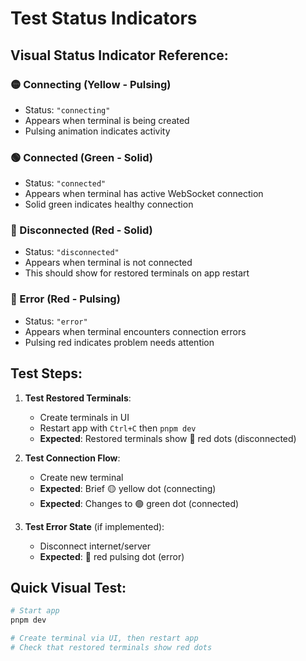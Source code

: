 # Test Status Indicators

## Visual Status Indicator Reference:

### 🟡 Connecting (Yellow - Pulsing)
- Status: `"connecting"`
- Appears when terminal is being created
- Pulsing animation indicates activity

### 🟢 Connected (Green - Solid)  
- Status: `"connected"`
- Appears when terminal has active WebSocket connection
- Solid green indicates healthy connection

### 🔴 Disconnected (Red - Solid)
- Status: `"disconnected"` 
- Appears when terminal is not connected
- This should show for restored terminals on app restart

### 🔴 Error (Red - Pulsing)
- Status: `"error"`
- Appears when terminal encounters connection errors
- Pulsing red indicates problem needs attention

## Test Steps:

1. **Test Restored Terminals**:
   - Create terminals in UI
   - Restart app with `Ctrl+C` then `pnpm dev`
   - **Expected**: Restored terminals show 🔴 red dots (disconnected)

2. **Test Connection Flow**:
   - Create new terminal
   - **Expected**: Brief 🟡 yellow dot (connecting)
   - **Expected**: Changes to 🟢 green dot (connected)

3. **Test Error State** (if implemented):
   - Disconnect internet/server
   - **Expected**: 🔴 red pulsing dot (error)

## Quick Visual Test:
```bash
# Start app
pnpm dev

# Create terminal via UI, then restart app
# Check that restored terminals show red dots
```